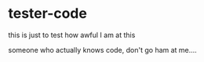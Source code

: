 # tester-code
this is just to test how awful I am at this

someone who actually knows code, don't go ham at me....

